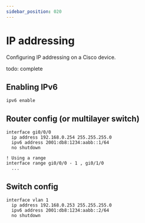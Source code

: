 ```yaml
---
sidebar_position: 020
---
```


# IP addressing

Configuring IP addressing on a Cisco device.

todo: complete

## Enabling IPv6

```cisco-ios
ipv6 enable
```

## Router config (or multilayer switch)

```cisco-ios
interface gi0/0/0
  ip address 192.168.0.254 255.255.255.0
  ipv6 address 2001:db8:1234:aabb::1/64
  no shutdown

! Using a range
interface range gi0/0/0 - 1 , gi0/1/0
  ...
```

## Switch config

```cisco-ios
interface vlan 1
  ip address 192.168.0.253 255.255.255.0
  ipv6 address 2001:db8:1234:aabb::2/64
  no shutdown
```
